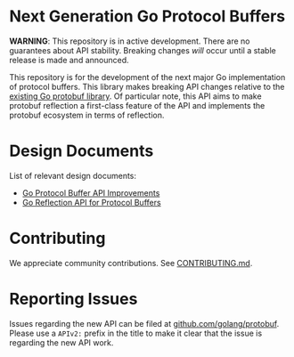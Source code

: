 # Next Generation Go Protocol Buffers

**WARNING**: This repository is in active development. There are no guarantees
about API stability. Breaking changes *will* occur until a stable release is
made and announced.

This repository is for the development of the next major Go implementation
of protocol buffers. This library makes breaking API changes relative to the
[existing Go protobuf library](https://github.com/golang/protobuf/tree/master).
Of particular note, this API aims to make protobuf reflection a first-class
feature of the API and implements the protobuf ecosystem in terms of reflection.

# Design Documents

List of relevant design documents:

* [Go Protocol Buffer API Improvements](https://goo.gl/wwiPVx)
* [Go Reflection API for Protocol Buffers](https://goo.gl/96gGnE)

# Contributing

We appreciate community contributions. See [CONTRIBUTING.md](CONTRIBUTING.md).

# Reporting Issues

Issues regarding the new API can be filed at
[github.com/golang/protobuf](https://github.com/golang/protobuf/issues).
Please use a `APIv2:` prefix in the title to make it clear that
the issue is regarding the new API work.
